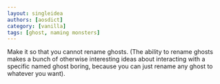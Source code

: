 ```yaml
---
layout: singleidea
authors: [aosdict]
category: [vanilla]
tags: [ghost, naming monsters]
---
```

Make it so that you cannot rename ghosts. (The ability to rename ghosts makes a bunch of otherwise interesting ideas about interacting with a specific named ghost boring, because you can just rename any ghost to whatever you want).
